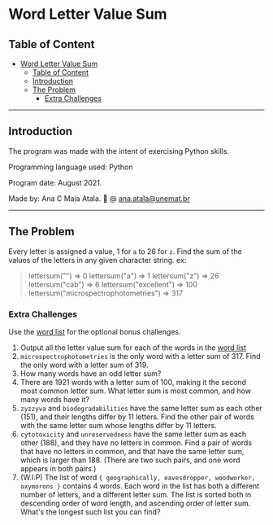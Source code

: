 # Word Letter Value Sum

## Table of Content

- [Word Letter Value Sum](#word-letter-value-sum)
  - [Table of Content](#table-of-content)
  - [Introduction](#introduction)
  - [The Problem](#the-problem)
    - [Extra Challenges](#extra-challenges)

***

## Introduction

The program was made with the intent of exercising Python skills.

Programming language used: Python

Program date: August 2021.

Made by: Ana C Maia Atala. 📧 @ ana.atala@unemat.br

***

## The Problem

Every letter is assigned a value, 1 for ```a``` to 26 for ```z```. Find the sum of the values of the letters in any given character string.
ex:
> lettersum("") => 0
> lettersum("a") => 1
> lettersum("z") => 26
> lettersum("cab") => 6
> lettersum("excellent") => 100
> lettersum("microspectrophotometries") => 317

### Extra Challenges

Use the [word list](word_list.txt) for the optional bonus challenges.

1. Output all the letter value sum for each of the words in the [word list](word_list.txt)
2. ```microspectrophotometries``` is the only word with a letter sum of 317. Find the only word with a letter sum of 319.
3. How many words have an odd letter sum?
4. There are 1921 words with a letter sum of 100, making it the second most common letter sum. What letter sum is most common, and how many words have it?
5. ```zyzzyva``` and ```biodegradabilities``` have the same letter sum as each other (151), and their lengths differ by 11 letters. Find the other pair of words with the same letter sum whose lengths differ by 11 letters.
6. ```cytotoxicity``` and ```unreservedness``` have the same letter sum as each other (188), and they have no letters in common. Find a pair of words that have no letters in common, and that have the same letter sum, which is larger than 188. (There are two such pairs, and one word appears in both pairs.)
7. (W.I.P) The list of word ```{ geographically, eavesdropper, woodworker, oxymorons }``` contains 4 words. Each word in the list has both a different number of letters, and a different letter sum. The list is sorted both in descending order of word length, and ascending order of letter sum. What's the longest such list you can find?
